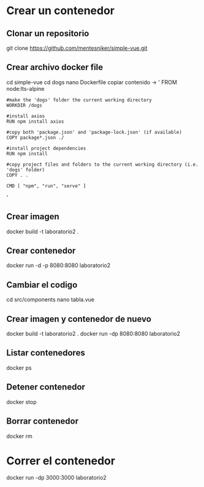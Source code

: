 # Crear un contenedor

## Clonar un repositorio
git clone https://github.com/mentesniker/simple-vue.git

## Crear archivo docker file
cd simple-vue
cd dogs
nano Dockerfile 
copiar contenido -> 
'
	FROM node:lts-alpine

	#make the 'dogs' folder the current working directory
	WORKDIR /dogs

	#install axios
	RUN npm install axios

	#copy both 'package.json' and 'package-lock.json' (if available)
	COPY package*.json ./

	#install project dependencies
	RUN npm install

	#copy project files and folders to the current working directory (i.e. 'dogs' folder)
	COPY . .

	CMD [ "npm", "run", "serve" ]
'

## Crear imagen
docker build -t laboratorio2 .

## Crear contenedor
docker run -d -p 8080:8080 laboratorio2

## Cambiar el codigo
cd src/components
nano tabla.vue

## Crear imagen y contenedor de nuevo
docker build -t laboratorio2 .
docker run -dp 8080:8080 laboratorio2

## Listar contenedores
docker ps

## Detener contenedor
docker stop <ID del contenedor>

## Borrar contenedor
docker rm <ID del contenedor>

# Correr el contenedor
docker run -dp 3000:3000 laboratorio2
